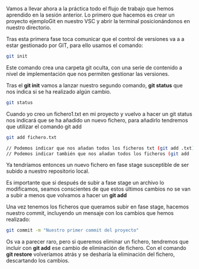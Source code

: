 Vamos a llevar ahora a la práctica todo el flujo de trabajo que hemos aprendido en la sesión anterior. Lo primero que hacemos es crear un proyecto ejemploGit en nuestro VSC y abrir la terminal posicionándonos en nuestro directorio.

Tras esta primera fase toca comunicar que el control de versiones va a a estar gestionado por GIT, para ello usamos el comando:

 

```bash
git init
```

 

Este comando crea una carpeta git oculta, con una serie de contenido a nivel de implementación que nos permiten gestionar las versiones.

Tras el **git init** vamos a lanzar nuestro segundo comando, **git status** que nos indica si se ha realizado algún cambio. 

  

```bash
git status
```

  

Cuando yo creo un fichero1.txt en mi proyecto y vuelvo a hacer un git status nos indicará que se ha añadido un nuevo fichero, para añadirlo tendremos que utilizar el comando git add

  

```bash
git add fichero.txt

// Podemos indicar que nos añadan todos los ficheros txt (git add .txt)
// Podemos indicar también que nos añadan todos los ficheros (git add .)
```

  

Ya tendríamos entonces un nuevo fichero en fase stage susceptible de ser subido a nuestro repositorio local. 

Es importante que si después de subir a fase stage un archivo lo modificamos, seamos conscientes de que estos últimos cambios no se van a subir a menos que volvamos a hacer un **git add**

Una vez tenemos los ficheros que queramos subir en fase stage, hacemos nuestro commit, incluyendo un mensaje con los cambios que hemos realizado:

  

```bash
git commit -m "Nuestro primer commit del proyecto"
```

  

Os va a parecer raro, pero si queremos eliminar un fichero, tendremos que incluir con **git add**  ese cambio de eliminación de fichero. Con el comando **git restore** volveríamos atrás y se desharía la eliminación del fichero, descartando los cambios.
